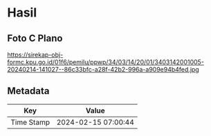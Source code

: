 # Hasil

## Foto C Plano

https://sirekap-obj-formc.kpu.go.id/01f6/pemilu/ppwp/34/03/14/20/01/3403142001005-20240214-141027--86c33bfc-a28f-42b2-996a-a909e94b4fed.jpg


## Metadata

| Key        | Value               |
| ---------- | ------------------- |
| Time Stamp | 2024-02-15 07:00:44 |



